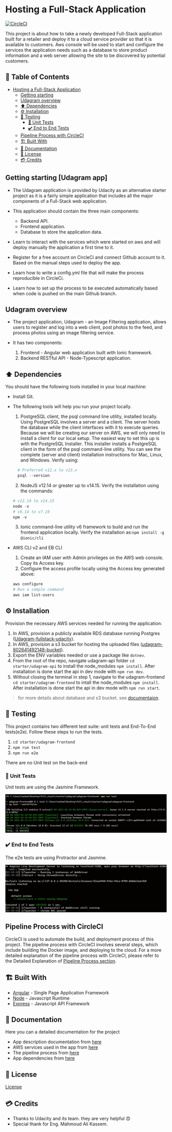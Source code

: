 # Hosting a Full-Stack Application

[![CircleCI](https://dl.circleci.com/status-badge/img/gh/muhammedkhairy/full-stack-app/tree/master.svg?style=svg)](https://dl.circleci.com/status-badge/redirect/gh/muhammedkhairy/full-stack-app/tree/master)

This project is about how to take a newly developed Full-Stack application built for a retailer and deploy it to a cloud service provider so that it is available to customers. Aws console will be used to start and configure the services the application needs such as a database to store product information and a web server allowing the site to be discovered by potential customers.

## 🚩 Table of Contents

- [Hosting a Full-Stack Application](#hosting-a-full-stack-application)
  - [Getting starting](#getting-starting-udagram-app)
  - [Udagram overview](#udagram-overview)
  - [⬆️ Dependencies](#️-dependencies)
  - [⚙️ Installation](#️-installation)
  - [🚨 Testing](#-testing)
    - [🧪 Unit Tests](#-unit-tests)
    - [✔️ End to End Tests](#️-end-to-end-tests)
  - [Pipeline Process with CircleCI](#pipeline-process-with-circleci)
  - [🏗️ Built With](#️-built-with)
  - [📄 Documentation](#-documentation)
  - [📜 License](#-license)
  - [💳 Credits](#-credits)

## Getting starting [Udagram app]

- The Udagram application is provided by Udacity as an alternative starter project as it is a fairly simple application that includes all the major components of a Full-Stack web application.

- This application should contain the three main components:

  - Backend API.
  - Frontend application.
  - Database to store the application data.

- Learn to interact with the services which were started on aws and will deploy manually the application a first time to it.

- Register for a free account on CircleCi and connect Github account to it. Based on the manual steps used to deploy the app.

- Learn how to write a config.yml file that will make the process reproducible in CircleCi.

- Learn how to set up the process to be executed automatically based when code is pushed on the main Github branch.

## Udagram overview

- The project application, Udagram - an Image Filtering application, allows users to register and log into a web client, post photos to the feed, and process photos using an image filtering service.

- It has two components:

  1. Frontend - Angular web application built with Ionic framework.
  2. Backend RESTful API - Node-Typescript application.

## ⬆️ Dependencies

You should have the following tools installed in your local machine:

- Install Git.

- The following tools will help you run your project locally.

  1. PostgreSQL client, the psql command line utility, installed locally. Using PostgreSQL involves a server and a client. The server hosts the database while the client interfaces with it to execute queries. Because we will be creating our server on AWS, we will only need to install a client for our local setup. The easiest way to set this up is with the PostgreSQL Installer. This installer installs a PostgreSQL client in the form of the psql command-line utility. You can see the complete (server and client) installation instructions for Mac, Linux, and Windows. Verify using:

  ```powershell
    # Preferred v12.x to v13.x
    psql --version
  ```

  2. NodeJS v12.14 or greater up to v14.15. Verify the installation using the commands:

  ```powershell
  # v12.14 to v14.15
  node -v
  # v6.14 to v7.19
  npm -v
  ```

  3. Ionic command-line utility v6 framework to build and run the frontend application locally. Verify the installation as:`npm install -g @ionic/cli`

- AWS CLI v2 and EB CLI

  1. Create an IAM user with Admin privileges on the AWS web console. Copy its Access key.
  2. Configure the access profile locally using the Access key generated above:

  ```powershell
  aws configure
  # Run a sample command
  aws iam list-users
  ```

## ⚙️ Installation

Provision the necessary AWS services needed for running the application:

1. In AWS, provision a publicly available RDS database running Postgres ([Udagram-fullstack-udacity](udagram-fullstack-udacity.c1tkjyi5aofl.us-east-1.rds.amazonaws.com)).
2. In AWS, provision a s3 bucket for hosting the uploaded files ([udagram-802641492148-bucket](http://udagram-802641492148-bucket.s3.website-us-east-1.amazonaws.com)).
3. Export the ENV variables needed or use a package like `dotnev`.
4. From the root of the repo, navigate udagram-api folder `cd starter/udagram-api` to install the node_modules `npm install`. After installation is done start the api in dev mode with `npm run dev`.
5. Without closing the terminal in step 1, navigate to the udagram-frontend `cd starter/udagram-frontend` to intall the node_modules `npm install`. After installation is done start the api in dev mode with `npm run start`.

> for more details about database and s3 bucket. see [documentaion](/documents/aws.md).

## 🚨 Testing

This project contains two different test suite: unit tests and End-To-End tests(e2e). Follow these steps to run the tests.

1. `cd starter/udagram-frontend`
2. `npm run test`
3. `npm run e2e`

There are no Unit test on the back-end

### 🧪 Unit Tests

Unit tests are using the Jasmine Framework.

![Unit tests](/screenshots/Test.jpg 'unit tests')

### ✔️ End to End Tests

The e2e tests are using Protractor and Jasmine.

![E2e tests](/screenshots/e2e%20test.jpg 'e2e tests')

## Pipeline Process with CircleCI

CircleCI is used to automate the build, and deployment process of this project. The pipeline process with CircleCI involves several steps, which include building the Docker image, and deploying to the cloud. For a more detailed explanation of the pipeline process with CircleCI, please refer to the Detailed Explanation of [Pipeline Process section](/documents/Pipeline%20process.md).

## 🏗️ Built With

- [Angular](https://angular.io/) - Single Page Application Framework
- [Node](https://nodejs.org) - Javascript Runtime
- [Express](https://expressjs.com/) - Javascript API Framework

## 📄 Documentation

Here you can a detailed documentation for the project

- App description documentation from [here](/documents/App%20description.md)
- AWS services used in the app from [here](/documents/AWS%20services.md)
- The pipeline process from [here](/documents/Pipeline%20process.md)
- App dependencies from [here](/documents/App%20Dependencies.md)

## 📜 License

[License](LICENSE.txt)

## 💳 Credits

- Thanks to Udacity and its team. they are very helpful 😍
- Special thank for Eng. Mahmoud Ali Kassem.
